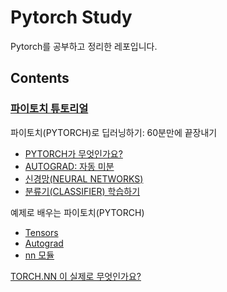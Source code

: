 # Pytorch Study

Pytorch를 공부하고 정리한 레포입니다.

## Contents

### [파이토치 튜토리얼](https://tutorials.pytorch.kr/)

파이토치(PYTORCH)로 딥러닝하기: 60분만에 끝장내기
- [PYTORCH가 무엇인가요?](./tutorials/tensor_tutorial.ipynb)
- [AUTOGRAD: 자동 미분](./tutorials/autograd_tutorial.ipynb)
- [신경망(NEURAL NETWORKS)](./tutorials/neural_networks_tutorial.ipynb)
- [분류기(CLASSIFIER) 학습하기](./tutorials/cifar10_tutorial.ipynb)

예제로 배우는 파이토치(PYTORCH)
- [Tensors](./pytorch_with_examples/tensors.ipynb)
- [Autograd](./pytorch_with_examples/autograd.ipynb)
- [nn 모듈](./pytorch_with_examples/pytorch-nn.ipynb)

[TORCH.NN 이 실제로 무엇인가요?](./nn_tutorial/nn_tutorial.ipynb)